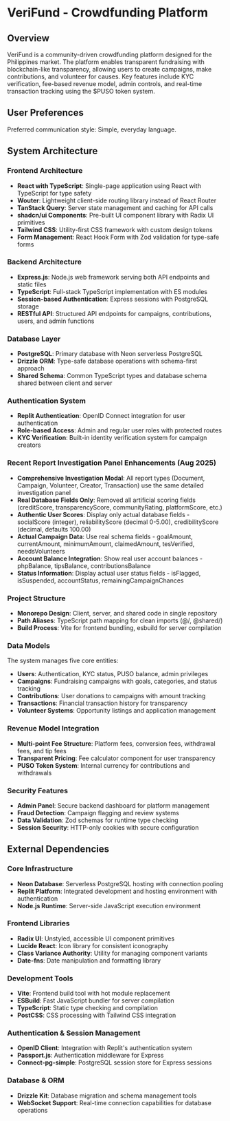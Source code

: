 # VeriFund - Crowdfunding Platform

## Overview

VeriFund is a community-driven crowdfunding platform designed for the Philippines market. The platform enables transparent fundraising with blockchain-like transparency, allowing users to create campaigns, make contributions, and volunteer for causes. Key features include KYC verification, fee-based revenue model, admin controls, and real-time transaction tracking using the $PUSO token system.

## User Preferences

Preferred communication style: Simple, everyday language.

## System Architecture

### Frontend Architecture
- **React with TypeScript**: Single-page application using React with TypeScript for type safety
- **Wouter**: Lightweight client-side routing library instead of React Router
- **TanStack Query**: Server state management and caching for API calls
- **shadcn/ui Components**: Pre-built UI component library with Radix UI primitives
- **Tailwind CSS**: Utility-first CSS framework with custom design tokens
- **Form Management**: React Hook Form with Zod validation for type-safe forms

### Backend Architecture
- **Express.js**: Node.js web framework serving both API endpoints and static files
- **TypeScript**: Full-stack TypeScript implementation with ES modules
- **Session-based Authentication**: Express sessions with PostgreSQL storage
- **RESTful API**: Structured API endpoints for campaigns, contributions, users, and admin functions

### Database Layer
- **PostgreSQL**: Primary database with Neon serverless PostgreSQL
- **Drizzle ORM**: Type-safe database operations with schema-first approach
- **Shared Schema**: Common TypeScript types and database schema shared between client and server

### Authentication System
- **Replit Authentication**: OpenID Connect integration for user authentication
- **Role-based Access**: Admin and regular user roles with protected routes
- **KYC Verification**: Built-in identity verification system for campaign creators

### Recent Report Investigation Panel Enhancements (Aug 2025)
- **Comprehensive Investigation Modal**: All report types (Document, Campaign, Volunteer, Creator, Transaction) use the same detailed investigation panel
- **Real Database Fields Only**: Removed all artificial scoring fields (creditScore, transparencyScore, communityRating, platformScore, etc.)
- **Authentic User Scores**: Display only actual database fields - socialScore (integer), reliabilityScore (decimal 0-5.00), credibilityScore (decimal, defaults 100.00)
- **Actual Campaign Data**: Use real schema fields - goalAmount, currentAmount, minimumAmount, claimedAmount, tesVerified, needsVolunteers
- **Account Balance Integration**: Show real user account balances - phpBalance, tipsBalance, contributionsBalance
- **Status Information**: Display actual user status fields - isFlagged, isSuspended, accountStatus, remainingCampaignChances

### Project Structure
- **Monorepo Design**: Client, server, and shared code in single repository
- **Path Aliases**: TypeScript path mapping for clean imports (@/, @shared/)
- **Build Process**: Vite for frontend bundling, esbuild for server compilation

### Data Models
The system manages five core entities:
- **Users**: Authentication, KYC status, PUSO balance, admin privileges
- **Campaigns**: Fundraising campaigns with goals, categories, and status tracking
- **Contributions**: User donations to campaigns with amount tracking
- **Transactions**: Financial transaction history for transparency
- **Volunteer Systems**: Opportunity listings and application management

### Revenue Model Integration
- **Multi-point Fee Structure**: Platform fees, conversion fees, withdrawal fees, and tip fees
- **Transparent Pricing**: Fee calculator component for user transparency
- **PUSO Token System**: Internal currency for contributions and withdrawals

### Security Features
- **Admin Panel**: Secure backend dashboard for platform management
- **Fraud Detection**: Campaign flagging and review systems
- **Data Validation**: Zod schemas for runtime type checking
- **Session Security**: HTTP-only cookies with secure configuration

## External Dependencies

### Core Infrastructure
- **Neon Database**: Serverless PostgreSQL hosting with connection pooling
- **Replit Platform**: Integrated development and hosting environment with authentication
- **Node.js Runtime**: Server-side JavaScript execution environment

### Frontend Libraries
- **Radix UI**: Unstyled, accessible UI component primitives
- **Lucide React**: Icon library for consistent iconography
- **Class Variance Authority**: Utility for managing component variants
- **Date-fns**: Date manipulation and formatting library

### Development Tools
- **Vite**: Frontend build tool with hot module replacement
- **ESBuild**: Fast JavaScript bundler for server compilation
- **TypeScript**: Static type checking and compilation
- **PostCSS**: CSS processing with Tailwind CSS integration

### Authentication & Session Management
- **OpenID Client**: Integration with Replit's authentication system
- **Passport.js**: Authentication middleware for Express
- **Connect-pg-simple**: PostgreSQL session store for Express sessions

### Database & ORM
- **Drizzle Kit**: Database migration and schema management tools
- **WebSocket Support**: Real-time connection capabilities for database operations